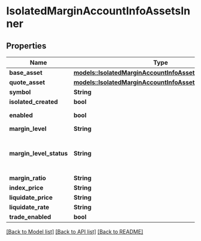# IsolatedMarginAccountInfoAssetsInner

## Properties

Name | Type | Description | Notes
------------ | ------------- | ------------- | -------------
**base_asset** | [**models::IsolatedMarginAccountInfoAssetsInnerBaseAsset**](isolatedMarginAccountInfo_assets_inner_baseAsset.md) |  | 
**quote_asset** | [**models::IsolatedMarginAccountInfoAssetsInnerQuoteAsset**](isolatedMarginAccountInfo_assets_inner_quoteAsset.md) |  | 
**symbol** | **String** |  | 
**isolated_created** | **bool** |  | 
**enabled** | **bool** | true-enabled, false-disabled | 
**margin_level** | **String** |  | 
**margin_level_status** | **String** | \"EXCESSIVE\", \"NORMAL\", \"MARGIN_CALL\", \"PRE_LIQUIDATION\", \"FORCE_LIQUIDATION\" | 
**margin_ratio** | **String** |  | 
**index_price** | **String** |  | 
**liquidate_price** | **String** |  | 
**liquidate_rate** | **String** |  | 
**trade_enabled** | **bool** |  | 

[[Back to Model list]](../README.md#documentation-for-models) [[Back to API list]](../README.md#documentation-for-api-endpoints) [[Back to README]](../README.md)


